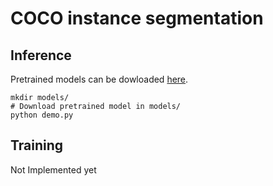 # COCO instance segmentation

## Inference

Pretrained models can be dowloaded [here](https://drive.google.com/open?id=0B5DV6gwLHtyJZTR0NFllNGlwS3M).

```
mkdir models/
# Download pretrained model in models/
python demo.py
```

## Training

Not Implemented yet
